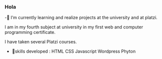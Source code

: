 ### Hola
-🌱 I’m currently learning and realize projects at the university and at platzi.

I am in my fourth subject at university in my first web and computer programming certificate.

I have taken several Platzi courses.

- 🔭skills developed :
HTML
CSS
Javascript
Wordpress
Phyton
<!--
**Yeampier2022/Yeampier2022** is a ✨ _special_ ✨ repository because its `README.md` (this file) appears on your GitHub profile.

Here are some ideas to get you started:

- 🔭 I’m currently working on ...
- 🌱 I’m currently learning ...
- 👯 I’m looking to collaborate on ...
- 🤔 I’m looking for help with ...
- 💬 Ask me about ...
- 📫 How to reach me: ...
- 😄 Pronouns: ...
- ⚡ Fun fact: ...
-->

